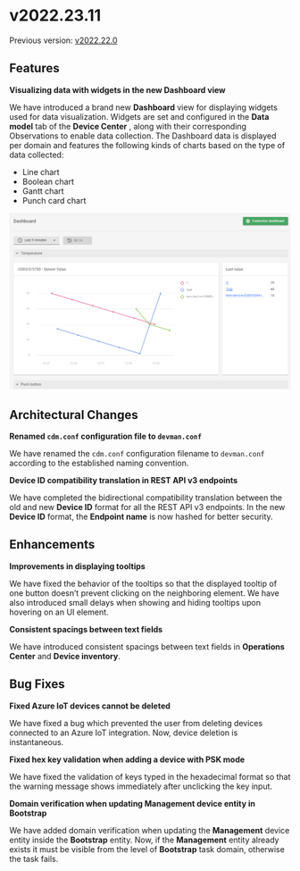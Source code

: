 # v2022.23.11

Previous version: [v2022.22.0](v2022.22.0.md)

## Features

**Visualizing data with widgets in the new Dashboard view**      

We have introduced a brand new **Dashboard** view for displaying widgets used for data visualization. Widgets are set and configured in the **Data model** tab of the **Device Center**      , along with their corresponding Observations to enable data collection. The Dashboard data is displayed per domain and features the following kinds of charts based on the type of data collected:

  - Line chart
  - Boolean chart
  - Gantt chart
  - Punch card chart

![Dashboard](images/dashboard.png)

## Architectural Changes

**Renamed `cdm.conf` configuration file to `devman.conf`**    

We have renamed the `cdm.conf` configuration filename to `devman.conf` according to the established naming convention.

**Device ID compatibility translation in REST API v3 endpoints**     

We have completed the bidirectional compatibility translation between the old and new **Device ID** format for all the REST API v3 endpoints. In the new **Device ID** format, the **Endpoint name**       is now hashed for better security. 

## Enhancements

**Improvements in displaying tooltips**      

We have fixed the behavior of the tooltips so that the displayed tooltip of one button doesn’t prevent clicking on the neighboring element. We have also introduced small delays when showing and hiding tooltips upon hovering on an UI element.

**Consistent spacings between text fields**      

We have introduced consistent spacings between text fields in **Operations Center** and **Device inventory**.

## Bug Fixes

**Fixed Azure IoT devices cannot be deleted**    

We have fixed a bug which prevented the user from deleting devices connected to an Azure IoT integration. Now, device deletion is instantaneous.

**Fixed hex key validation when adding a device with PSK mode**     

We have fixed the validation of keys typed in the hexadecimal format so that the warning message shows immediately after unclicking the key input. 

**Domain verification when updating Management device entity in Bootstrap**   
   
We have added domain verification when updating the **Management** device entity inside the **Bootstrap** entity. Now, if the **Management** entity already exists it must be visible from the level of **Bootstrap**       task domain, otherwise the task fails.
